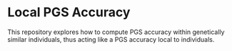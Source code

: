 # Local PGS Accuracy

This repository explores how to compute PGS accuracy within genetically similar individuals, thus acting like a PGS accuracy local to individuals.
